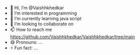 - 👋 Hi, I’m @Vaishhkhedkar
- 👀 I’m interested in programming
- 🌱 I’m currently learning java script
- 💞️ I’m looking to collaborate on 
- 📫 How to reach me https://github.com/Vaishhkhedkar/Vaishhkhedkar/tree/main
- 😄 Pronouns: ...
- ⚡ Fun fact: ...

<!---
Vaishhkhedkar/Vaishhkhedkar is a ✨ special ✨ repository because its `README.md` (this file) appears on your GitHub profile.
You can click the Preview link to take a look at your changes.
--->
